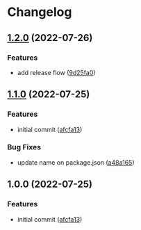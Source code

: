 # Changelog

## [1.2.0](https://github.com/santosidauruk/rangka/compare/rangka-v1.1.0...rangka-v1.2.0) (2022-07-26)


### Features

* add release flow ([9d25fa0](https://github.com/santosidauruk/rangka/commit/9d25fa0363ee3af3edd5686d0985e32f906852d9))

## [1.1.0](https://github.com/santosidauruk/rangka/compare/rangka-v1.0.0...rangka-v1.1.0) (2022-07-25)


### Features

* initial commit ([afcfa13](https://github.com/santosidauruk/rangka/commit/afcfa13c96a0b8696a40e61fa6d9fef8a8c1ceef))


### Bug Fixes

* update name on package.json ([a48a165](https://github.com/santosidauruk/rangka/commit/a48a165e1867f2a6c23820cf6b775d8af4625b5c))

## 1.0.0 (2022-07-25)


### Features

* initial commit ([afcfa13](https://github.com/santosidauruk/rangka/commit/afcfa13c96a0b8696a40e61fa6d9fef8a8c1ceef))
